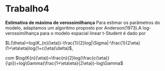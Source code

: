 # Trabalho4
**Estimativa de máxima de verossimilhança**
Para estimar os parâmetros do modelo, adaptamos um algoritmo proposto por Anderson(1973).A log-verossimilhança para o modelo espacial linear t-Student é dado por 

$L(\theta)=log(K_{n}(\eta))-\frac{1}{2}log|\Sigma|-\frac{1}{2\eta}(1+\eta\eta)log(1+c(\eta)\delta)$,

com $log(K{n}(\eta))=\frac{n}{2}log(\frac{c(\eta)}{\pi})+log\Gamma(\frac{1+\eta\eta}{2\eta})-log\Gamma$
